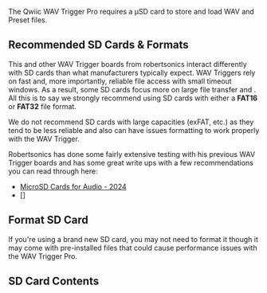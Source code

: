 



The Qwiic WAV Trigger Pro requires a &micro;SD card to store and load WAV and Preset files. 

## Recommended SD Cards & Formats

This and other WAV Trigger boards from robertsonics interact differently with SD cards than what manufacturers typically expect. WAV Triggers rely on fast and, more importantly, reliable file access with small timeout windows. As a result, some SD cards focus more on large file transfer and . All this is to say we strongly recommend using SD cards with either a <b>FAT16</b> or <b>FAT32</b> file format. 

We do not recommend SD cards with large capacities (exFAT, etc.) as they tend to be less reliable and also can have issues formatting to work properly with the WAV Trigger.

Robertsonics has done some fairly extensive testing with his previous WAV Trigger boards and has some great write ups with a few recommendations you can read through here:

* [MicroSD Cards for Audio - 2024](https://www.robertsonics.com/blog/microsd-cards-for-audio-2024)
* []

## Format SD Card

If you're using a brand new SD card, you may not need to format it though it may come with pre-installed files that could cause performance issues with the WAV Trigger Pro.

## SD Card Contents

